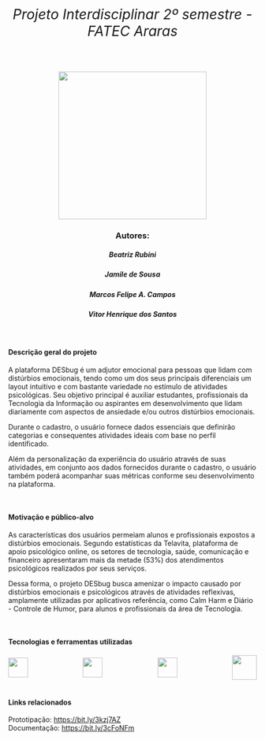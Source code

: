 # <div align="center"><h6 style='text-align: center;'> Projeto Interdisciplinar 2º semestre - FATEC Araras</h6></div>
<div align="center">

<div align="center">
<img src="https://user-images.githubusercontent.com/71787801/141644909-a55e42a6-b5e8-489f-a821-1ad59ef8a833.png" with="300" height="300">
</div>

<div align="center">
<h3 style='text-align: center;'> Autores: </h3>
  <h5 style='text-align: center;'> Beatriz Rubini</h5>
<h5 style='text-align: center;'> Jamile de Sousa</h5>
<h5 style='text-align: center;'> Marcos Felipe A. Campos</h5>
<h5 style='text-align: center;'> Vitor Henrique dos Santos</h5>


<div align="left">
<br>

<h4>Descrição geral do projeto</h4>

A plataforma DESbug é um adjutor emocional para pessoas que lidam com distúrbios emocionais, tendo como um dos seus principais diferenciais um layout intuitivo e com bastante variedade no estímulo de atividades psicológicas.  Seu objetivo principal é auxiliar estudantes, profissionais da Tecnologia da Informação ou aspirantes em desenvolvimento que lidam diariamente com aspectos de ansiedade e/ou outros distúrbios emocionais.

Durante o cadastro, o usuário fornece dados essenciais que definirão categorias e consequentes atividades ideais com base no perfil identificado.

Além da personalização da experiência do usuário através de suas atividades, em conjunto aos dados fornecidos durante o cadastro, o usuário também poderá acompanhar suas métricas conforme seu desenvolvimento na plataforma.

<br>

<h4>Motivação e público-alvo</h4>

As características dos usuários permeiam alunos e profissionais expostos a distúrbios emocionais. Segundo estatísticas da Telavita, plataforma de apoio psicológico online, os setores de tecnologia, saúde, comunicação e financeiro apresentaram mais da metade (53%) dos atendimentos psicológicos realizados por seus serviços. 

Dessa forma, o projeto DESbug busca amenizar o impacto causado por distúrbios emocionais e psicológicos através de atividades reflexivas, amplamente utilizadas por aplicativos referência, como Calm Harm e Diário - Controle de Humor, para alunos e profissionais da área de Tecnologia.

<br>

<h4>Tecnologias e ferramentas utilizadas</h4>

<div style="display: flex; justify-content: space-between; align-items: center;">
<img src="https://user-images.githubusercontent.com/71787801/141646804-e2743a67-8873-420f-8653-2d7a9d4cb08c.png" with="40" height="40">

<img src="https://user-images.githubusercontent.com/71787801/141646856-2b3e9f71-3443-436c-b005-9a879c011434.png" with="40" height="40">

<img src="https://user-images.githubusercontent.com/71787801/141646869-e4188890-290d-4fa4-9ca4-53dc6aafe87c.png" with="40" height="40">

<img src="https://user-images.githubusercontent.com/71787801/141647258-120efd93-2f72-4d50-91c7-27a1b0c69e6a.png" with="50" height="50">

</div>

<br>

<h4>Links relacionados</h4>

Prototipação: https://bit.ly/3kzj7AZ
<br>
Documentação: https://bit.ly/3cFoNFm



</div>
